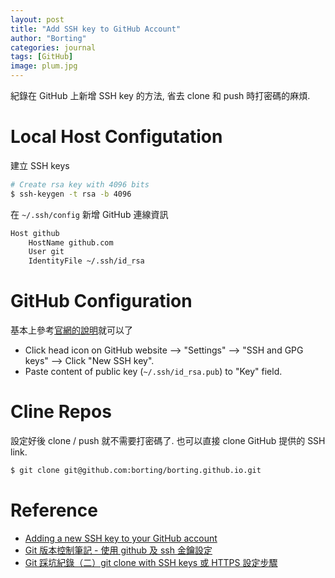 ```yaml
---
layout: post
title: "Add SSH key to GitHub Account"
author: "Borting"
categories: journal
tags: [GitHub]
image: plum.jpg
---
```


紀錄在 GitHub 上新增 SSH key 的方法, 省去 clone 和 push 時打密碼的麻煩.

# Local Host Configutation

建立 SSH keys
```bash
# Create rsa key with 4096 bits
$ ssh-keygen -t rsa -b 4096
```

在 `~/.ssh/config` 新增 GitHub 連線資訊
```bash
Host github
    HostName github.com
    User git
    IdentityFile ~/.ssh/id_rsa
```

# GitHub Configuration

基本上參考[官網的說明](https://docs.github.com/en/github/authenticating-to-github/adding-a-new-ssh-key-to-your-github-account)就可以了
* Click head icon on GitHub website --> "Settings" --> "SSH and GPG keys" --> Click "New SSH key".
* Paste content of public key (`~/.ssh/id_rsa.pub`) to "Key" field.

# Cline Repos

設定好後 clone / push 就不需要打密碼了.
也可以直接 clone GitHub 提供的 SSH link.
```bash
$ git clone git@github.com:borting/borting.github.io.git
```

# Reference

* [Adding a new SSH key to your GitHub account](https://docs.github.com/en/github/authenticating-to-github/adding-a-new-ssh-key-to-your-github-account)
* [Git 版本控制筆記 - 使用 github 及 ssh 金鑰設定](https://blog.jaycetyle.com/2018/02/github-ssh/)
* [Git 踩坑紀錄（二）git clone with SSH keys 或 HTTPS 設定步驟](https://medium.com/@tsengbatty/bdb721bd7cf2)
